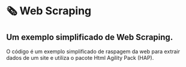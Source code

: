 # &#x1F5DE;&#xFE0F; Web Scraping

## Um exemplo simplificado de Web Scraping.

O código é um exemplo simplificado de raspagem da web para extrair dados de um site e utiliza o pacote Html Agility Pack (HAP).
